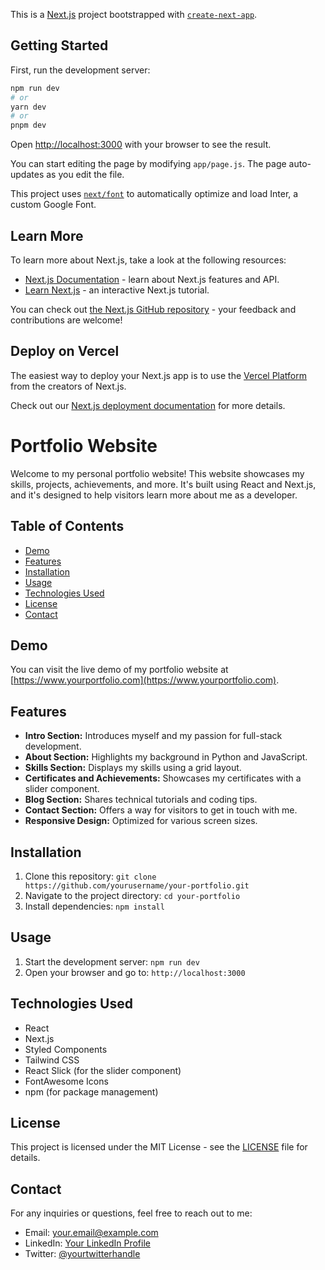 

This is a [Next.js](https://nextjs.org/) project bootstrapped with [`create-next-app`](https://github.com/vercel/next.js/tree/canary/packages/create-next-app).

## Getting Started

First, run the development server:

```bash
npm run dev
# or
yarn dev
# or
pnpm dev
```

Open [http://localhost:3000](http://localhost:3000) with your browser to see the result.

You can start editing the page by modifying `app/page.js`. The page auto-updates as you edit the file.

This project uses [`next/font`](https://nextjs.org/docs/basic-features/font-optimization) to automatically optimize and load Inter, a custom Google Font.

## Learn More

To learn more about Next.js, take a look at the following resources:

- [Next.js Documentation](https://nextjs.org/docs) - learn about Next.js features and API.
- [Learn Next.js](https://nextjs.org/learn) - an interactive Next.js tutorial.

You can check out [the Next.js GitHub repository](https://github.com/vercel/next.js/) - your feedback and contributions are welcome!

## Deploy on Vercel

The easiest way to deploy your Next.js app is to use the [Vercel Platform](https://vercel.com/new?utm_medium=default-template&filter=next.js&utm_source=create-next-app&utm_campaign=create-next-app-readme) from the creators of Next.js.

Check out our [Next.js deployment documentation](https://nextjs.org/docs/deployment) for more details.

# Portfolio Website

Welcome to my personal portfolio website! This website showcases my skills, projects, achievements, and more. It's built using React and Next.js, and it's designed to help visitors learn more about me as a developer.

## Table of Contents
- [Demo](#demo)
- [Features](#features)
- [Installation](#installation)
- [Usage](#usage)
- [Technologies Used](#technologies-used)
- [License](#license)
- [Contact](#contact)

## Demo

You can visit the live demo of my portfolio website at [https://www.yourportfolio.com](https://www.yourportfolio.com).

## Features

- **Intro Section:** Introduces myself and my passion for full-stack development.
- **About Section:** Highlights my background in Python and JavaScript.
- **Skills Section:** Displays my skills using a grid layout.
- **Certificates and Achievements:** Showcases my certificates with a slider component.
- **Blog Section:** Shares technical tutorials and coding tips.
- **Contact Section:** Offers a way for visitors to get in touch with me.
- **Responsive Design:** Optimized for various screen sizes.

## Installation

1. Clone this repository: `git clone https://github.com/yourusername/your-portfolio.git`
2. Navigate to the project directory: `cd your-portfolio`
3. Install dependencies: `npm install`

## Usage

1. Start the development server: `npm run dev`
2. Open your browser and go to: `http://localhost:3000`

## Technologies Used

- React
- Next.js
- Styled Components
- Tailwind CSS
- React Slick (for the slider component)
- FontAwesome Icons
- npm (for package management)

## License

This project is licensed under the MIT License - see the [LICENSE](LICENSE) file for details.

## Contact

For any inquiries or questions, feel free to reach out to me:

- Email: your.email@example.com
- LinkedIn: [Your LinkedIn Profile](https://www.linkedin.com/in/yourprofile/)
- Twitter: [@yourtwitterhandle](https://twitter.com/yourtwitterhandle)
